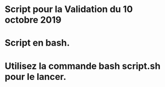 # Script pour la Validation du 10 octobre 2019

# Script en bash.
# Utilisez la commande bash script.sh pour le lancer.
